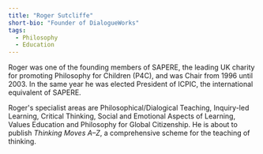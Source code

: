 ```yaml
---
title: "Roger Sutcliffe"
short-bio: "Founder of DialogueWorks"
tags:
  - Philosophy
  - Education
---
```


Roger was one of the founding members of SAPERE, the leading UK charity for
promoting Philosophy for Children (P4C), and was Chair from 1996 until 2003. In
the same year he was elected President of ICPIC, the international equivalent
of SAPERE.

Roger's specialist areas are Philosophical/Dialogical Teaching, Inquiry-led
Learning, Critical Thinking, Social and Emotional Aspects of Learning, Values
Education and Philosophy for Global Citizenship. He is about to publish
*Thinking Moves A–Z*, a comprehensive scheme for the teaching of thinking.
